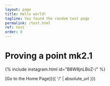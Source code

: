 ```yaml
---
layout: page
title: Hello world!
tagline: You found the random test page
permalink: /test.html
ref: test
order: 0
---
```


# Proving a point mk2.1

{% include instagram.html id="B8W8jnLBoZ-/" %}

[Go to the Home Page]({{ '/' | absolute_url }})
